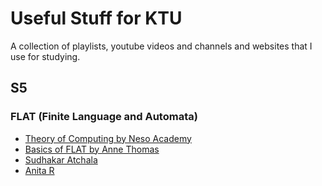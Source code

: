 # Useful Stuff for KTU
A collection of playlists, youtube videos and channels and websites that I use for studying.
## S5
### FLAT (Finite Language and Automata)
- [Theory of Computing by Neso Academy](https://www.youtube.com/playlist?list=PLBlnK6fEyqRgp46KUv4ZY69yXmpwKOIev)
- [Basics of FLAT by Anne Thomas](https://www.youtube.com/playlist?list=PLv-1irVkw_hTCF4OnjtzUEiwid1iYxsGs)
- [Sudhakar Atchala](https://www.youtube.com/playlist?list=PLXj4XH7LcRfBkMlS_9aebcY78NLFwhE4M)
- [Anita R](https://www.youtube.com/@anitar8483)
